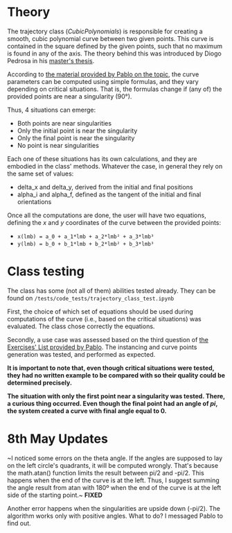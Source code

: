 # Theory

The trajectory class (_CubicPolynomials_) is responsible for creating a smooth, cubic polynomial curve between two given points. This curve is contained in the square defined by the given points, such that no maximum is found in any of the axis. The theory behind this was introduced by Diogo Pedrosa in his [master's thesis](https://repositorio.ufrn.br/handle/123456789/15417). 

According to [the material provided by Pablo on the topic](https://arquivos.info.ufrn.br/arquivos/2020142071eb967875331f9600e519a13/Gerao_de_trajetria.pdf), the curve parameters can be computed using simple formulas, and they vary depending on critical situations. That is, the formulas change if (any of) the provided points are near a singularity (90°).

Thus, 4 situations can emerge:
* Both points are near singularities
* Only the initial point is near the singularity
* Only the final point is near the singularity
* No point is near singularities

Each one of these situations has its own calculations, and they are embodied in the class' methods. Whatever the case, in general they rely on the same set of values:
* delta_x and delta_y, derived from the initial and final positions
* alpha_i and alpha_f, defined as the tangent of the initial and final orientations

Once all the computations are done, the user will have two equations, defining the _x_ and _y_ coordinates of the curve between the provided points:
* `x(lmb) = a_0 + a_1*lmb + a_2*lmb² + a_3*lmb³`
* `y(lmb) = b_0 + b_1*lmb + b_2*lmb² + b_3*lmb³`

# Class testing

The class has some (not all of them) abilities tested already. They can be found on `/tests/code_tests/trajectory_class_test.ipynb`

First, the choice of which set of equations should be used during computations of the curve (i.e., based on the critical situations) was evaluated. The class chose correctly the equations.

Secondly, a use case was assessed based on the third question of [the Exercises' List provided by Pablo](https://arquivos.info.ufrn.br/arquivos/2021127061d6711010583191fdeb887534/Experccio_sobre_modelos_cinemticos_de_robs_mveis.pdf). The instancing and curve points generation was tested, and performed as expected.

**It is important to note that, even though critical situations were tested, they had no written example to be compared with so their quality could be determined precisely.**

**The situation with only the first point near a singularity was tested. There, a curious thing occurred. Even though the final point had an angle of _pi_, the system created a curve with final angle equal to  0.**

# 8th May Updates 

~I noticed some errors on the theta angle. If the angles are supposed to lay on the left circle's quadrants, it will be computed wrongly. That's because the math.atan() function limits the result between pi/2 and -pi/2. This happens when the end of the curve is at the left. Thus, I suggest summing the angle result from atan with 180º when the end of the curve is at the left side of the starting point.~ **FIXED**

Another error happens when the singularities are upside down (-pi/2). The algorithm works only with positive angles. What to do? I messaged Pablo to find out.